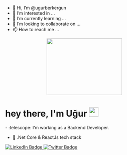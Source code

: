 - 👋 Hi, I’m @ugurberkergun
- 👀 I’m interested in ...
- 🌱 I’m currently learning ...
- 💞️ I’m looking to collaborate on ...
- 📫 How to reach me ...

<div id="header" align="center">
  <img src="https://media.giphy.com/media/l0HlNaQ6gWfllcjDO/giphy.gif" width="240" height="180"/>
</div>

<h1>
  hey there, I'm Uğur
  <img src="https://media.giphy.com/media/hvRJCLFzcasrR4ia7z/giphy.gif" width="30px"/>
</h1>
- :telescope: I’m working as a Backend Developer.

- :seedling: .Net Core & ReactJs tech stack
<div id="badges">
  <a href="https://www.linkedin.com/in/ugurberkergun/">
    <img src="https://img.shields.io/badge/LinkedIn-blue?style=for-the-badge&logo=linkedin&logoColor=white" alt="LinkedIn Badge"/>
  </a>
  <a href="https://twitter.com/UgurrErgun">
    <img src="https://img.shields.io/badge/Twitter-blue?style=for-the-badge&logo=twitter&logoColor=white" alt="Twitter Badge"/>
  </a>
</div>



<!---
<iframe src="https://giphy.com/embed/l0HlNaQ6gWfllcjDO" width="480" height="360" frameBorder="0" class="giphy-embed" allowFullScreen></iframe><p><a href="https://giphy.com/gifs/90s-80s-illustration-l0HlNaQ6gWfllcjDO">via GIPHY</a></p>
ugurberkergun/ugurberkergun is a ✨ special ✨ repository because its `README.md` (this file) appears on your GitHub profile.
You can click the Preview link to take a look at your changes.
--->
